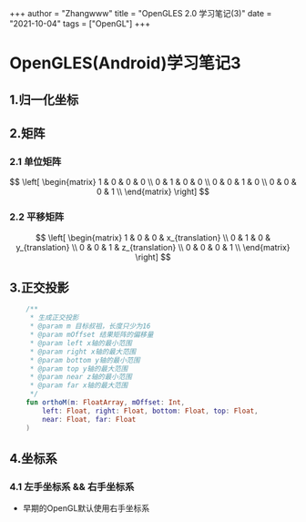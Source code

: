 +++
author = "Zhangwww"
title = "OpenGLES 2.0 学习笔记(3)"
date = "2021-10-04"
tags = ["OpenGL"]
+++
# OpenGLES(Android)学习笔记3

## 1.归一化坐标

## 2.矩阵

### 2.1 单位矩阵

$$
\left[
 \begin{matrix}
   1 & 0 & 0 & 0 \\
   0 & 1 & 0 & 0 \\
   0 & 0 & 1 & 0 \\
   0 & 0 & 0 & 1 \\
  \end{matrix} 
\right]
$$



### 2.2 平移矩阵

$$
\left[
 \begin{matrix}
   1 & 0 & 0 & x_{translation} \\
   0 & 1 & 0 & y_{translation} \\
   0 & 0 & 1 & z_{translation} \\
   0 & 0 & 0 & 1 \\
  \end{matrix} 
\right]
$$

## 3.正交投影

```kotlin
    /**
     * 生成正交投影
     * @param m 目标叔祖，长度只少为16
     * @param mOffset 结果矩阵的偏移量
     * @param left x轴的最小范围
     * @param right x轴的最大范围
     * @param bottom y轴的最小范围
     * @param top y轴的最大范围
     * @param near z轴的最小范围
     * @param far x轴的最大范围
     */
    fun orthoM(m: FloatArray, mOffset: Int,
        left: Float, right: Float, bottom: Float, top: Float,
        near: Float, far: Float
    )
```

## 4.坐标系

### 4.1 左手坐标系 && 右手坐标系

- 早期的OpenGL默认使用右手坐标系